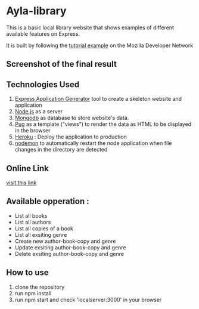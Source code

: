 ﻿# Ayla-library

This is a basic local library website that shows examples of different available features on Express.

It is built by following the [tutorial example](https://developer.mozilla.org/en-US/docs/Learn/Server-side/Express_Nodejs/Introduction) on the Mozilla Developer Network

## Screenshot of the final result

## Technologies Used

1. [Express Application Generator](https://expressjs.com/) tool to create a skeleton website and application
2. [Node.js](https://nodejs.org/) as a server
3. [Mongodb](https://www.mongodb.com/cloud/atlas) as database to store website's data.
4. [Pug](https://pugjs.org/) as a template ("views") to render the data as HTML to be displayed in the browser
5. [Heroku](https://heroku.com/) : Deploy the application to production
6. [nodemon](https://www.npmjs.com/package/nodemon) to automatically restart the node application when file changes in the directory are detected

## Online Link
[visit this link](https://ayla-local-library.herokuapp.com/catalog)
## Available opperation :

- List all books
- List all authors
- List all copies of a book
- List all exsiting genre
- Create new author-book-copy and genre
- Update exsiting author-book-copy and genre
- Delete exsiting author-book-copy and genre

## How to use

1. clone the repository
2. run npm install
3. run npm start and check 'localserver:3000' in your browser
